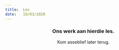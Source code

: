 ```yaml
---
title:  Les
date:   19/03/2020
---
```


### <center>Ons werk aan hierdie les.</center>
<center>Kom asseblief later terug.</center>